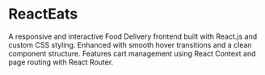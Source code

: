 # ReactEats
A responsive and interactive Food Delivery frontend built with React.js and custom CSS styling. Enhanced with smooth hover transitions and a clean component structure. Features cart management using React Context and page routing with React Router.
